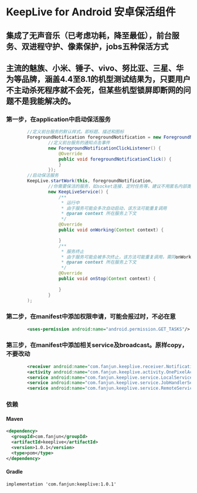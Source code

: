 # KeepLive for Android 安卓保活组件
## 集成了无声音乐（已考虑功耗，降至最低），前台服务、双进程守护、像素保护，jobs五种保活方式
## 主流的魅族、小米、锤子、vivo、努比亚、三星、华为等品牌，涵盖4.4至8.1的机型测试结果为，只要用户不主动杀死程序就不会死，但某些机型锁屏即断网的问题不是我能解决的。
### 第一步，在application中启动保活服务
```Java
        //定义前台服务的默认样式。即标题、描述和图标
        ForegroundNotification foregroundNotification = new ForegroundNotification("测试","描述", R.mipmap.ic_launcher,
                //定义前台服务的通知点击事件
                new ForegroundNotificationClickListener() {
                    @Override
                    public void foregroundNotificationClick() {
                    }
                });
        //启动保活服务
        KeepLive.startWork(this, foregroundNotification,
                //你需要保活的服务，如socket连接、定时任务等，建议不用匿名内部类的方式在这里写
                new KeepLiveService() {
                    /**
                     * 运行中
                     * 由于服务可能会多次自动启动，该方法可能重复调用
                     * @param context 所在服务上下文
                     */
                    @Override
                    public void onWorking(Context context) {

                    }
                    /**
                     * 服务终止
                     * 由于服务可能会被多次终止，该方法可能重复调用，需同onWorking配套使用，如注册和注销broadcast
                     * @param context 所在服务上下文
                     */
                    @Override
                    public void onStop(Context context) {
                        
                    }
                }
        );
```
### 第二步，在manifest中添加权限申请，可能会报过时，不必在意
```Xml
        <uses-permission android:name="android.permission.GET_TASKS"/>
```
### 第三步，在manifest中添加相关service及broadcast。原样copy，不要改动
```Xml
        <receiver android:name="com.fanjun.keeplive.receiver.NotificationClickReceiver"/>
        <activity android:name="com.fanjun.keeplive.activity.OnePixelActivity"/>
        <service android:name="com.fanjun.keeplive.service.LocalService"/>
        <service android:name="com.fanjun.keeplive.service.JobHandlerService" android:permission="android.permission.BIND_JOB_SERVICE"/>
        <service android:name="com.fanjun.keeplive.service.RemoteService" android:process=":remote"/>
```
### 依赖
#### Maven
```Xml
<dependency>
  <groupId>com.fanjun</groupId>
  <artifactId>keeplive</artifactId>
  <version>1.0.1</version>
  <type>pom</type>
</dependency>
```
#### Gradle
```Xml
implementation 'com.fanjun:keeplive:1.0.1'
```
